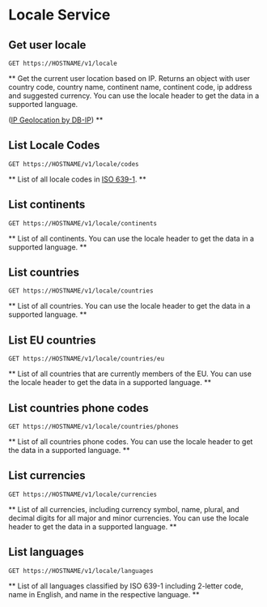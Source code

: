 # Locale Service

## Get user locale

```http request
GET https://HOSTNAME/v1/locale
```

** Get the current user location based on IP. Returns an object with user country code, country name, continent name, continent code, ip address and suggested currency. You can use the locale header to get the data in a supported language.

([IP Geolocation by DB-IP](https://db-ip.com)) **

## List Locale Codes

```http request
GET https://HOSTNAME/v1/locale/codes
```

** List of all locale codes in [ISO 639-1](https://en.wikipedia.org/wiki/List_of_ISO_639-1_codes). **

## List continents

```http request
GET https://HOSTNAME/v1/locale/continents
```

** List of all continents. You can use the locale header to get the data in a supported language. **

## List countries

```http request
GET https://HOSTNAME/v1/locale/countries
```

** List of all countries. You can use the locale header to get the data in a supported language. **

## List EU countries

```http request
GET https://HOSTNAME/v1/locale/countries/eu
```

** List of all countries that are currently members of the EU. You can use the locale header to get the data in a supported language. **

## List countries phone codes

```http request
GET https://HOSTNAME/v1/locale/countries/phones
```

** List of all countries phone codes. You can use the locale header to get the data in a supported language. **

## List currencies

```http request
GET https://HOSTNAME/v1/locale/currencies
```

** List of all currencies, including currency symbol, name, plural, and decimal digits for all major and minor currencies. You can use the locale header to get the data in a supported language. **

## List languages

```http request
GET https://HOSTNAME/v1/locale/languages
```

** List of all languages classified by ISO 639-1 including 2-letter code, name in English, and name in the respective language. **

